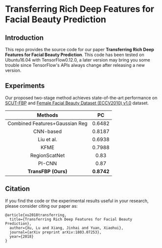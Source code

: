 # Transferring Rich Deep Features for Facial Beauty Prediction

## Introduction
This repo provides the source code for our paper **Transferring Rich Deep Features for Facial Beauty Prediction**. This code has been tested on Ubuntu16.04 with TensorFlow0.12.0,
a later version may bring you some trouble since TensorFlow's APIs always change after releasing a new version.

## Experiments
Our proposed two-stage method achieves state-of-the-art performance on [SCUT-FBP](http://www.hcii-lab.net/data/scut-fbp/en/introduce.html) and [Female Facial Beauty Dataset (ECCV2010) v1.0](https://www.researchgate.net/publication/261595808_Female_Facial_Beauty_Dataset_ECCV2010_v10) dataset.

| Methods | PC |
| :---: |:---: |
| Combined Features+Gaussian Reg | 0.6482 |
| CNN-based | 0.8187 |
| Liu et al. | 0.6938 |
| KFME | 0.7988 |
| RegionScatNet | 0.83 |
| PI-CNN | 0.87 |
| **TransFBP (Ours)** | **0.8742** |

## Citation 
If you find the code or the experimental results useful in your research, please consider citing our paper as:

```
@article{xu2018transferring,
  title={Transferring Rich Deep Features for Facial Beauty Prediction},
  author={Xu, Lu and Xiang, Jinhai and Yuan, Xiaohui},
  journal={arXiv preprint arXiv:1803.07253},
  year={2018}
}
```
